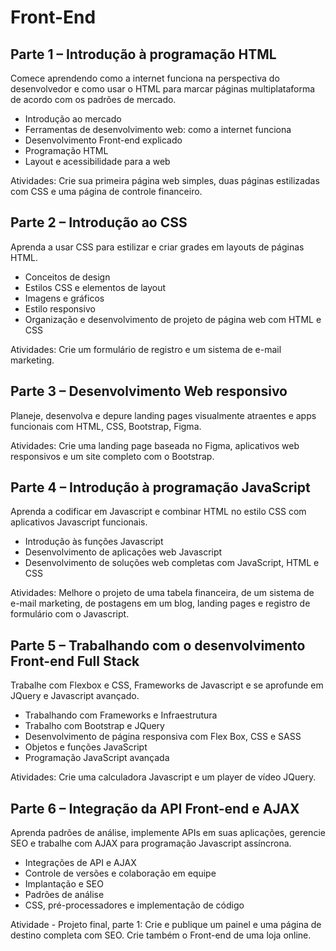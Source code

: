 # Front-End

## Parte 1 – Introdução à programação HTML

Comece aprendendo como a internet funciona na perspectiva do desenvolvedor e como usar o HTML para marcar páginas multiplataforma de acordo com os padrões de mercado.

- Introdução ao mercado
- Ferramentas de desenvolvimento web: como a internet funciona
- Desenvolvimento Front-end explicado
- Programação HTML
- Layout e acessibilidade para a web

Atividades: Crie sua primeira página web simples, duas páginas estilizadas com CSS e uma página de controle financeiro.

## Parte 2 – Introdução ao CSS

Aprenda a usar CSS para estilizar e criar grades em layouts de páginas HTML.

- Conceitos de design
- Estilos CSS e elementos de layout
- Imagens e gráficos
- Estilo responsivo
- Organização e desenvolvimento de projeto de página web com HTML e CSS

Atividades: Crie um formulário de registro e um sistema de e-mail marketing.

## Parte 3 – Desenvolvimento Web responsivo

Planeje, desenvolva e depure landing pages visualmente atraentes e apps funcionais com HTML, CSS, Bootstrap, Figma.

Atividades: Crie uma landing page baseada no Figma, aplicativos web responsivos e um site completo com o Bootstrap.

## Parte 4 – Introdução à programação JavaScript

Aprenda a codificar em Javascript e combinar HTML no estilo CSS com aplicativos Javascript funcionais.

- Introdução às funções Javascript
- Desenvolvimento de aplicações web Javascript
- Desenvolvimento de soluções web completas com JavaScript, HTML e CSS

Atividades: Melhore o projeto de uma tabela financeira, de um sistema de e-mail marketing, de postagens em um blog, landing pages e registro de formulário com o Javascript.

## Parte 5 – Trabalhando com o desenvolvimento Front-end Full Stack

Trabalhe com Flexbox e CSS, Frameworks de Javascript e se aprofunde em JQuery e Javascript avançado.

- Trabalhando com Frameworks e Infraestrutura
- Trabalho com Bootstrap e JQuery
- Desenvolvimento de página responsiva com Flex Box, CSS e SASS
- Objetos e funções JavaScript
- Programação JavaScript avançada

Atividades: Crie uma calculadora Javascript e um player de vídeo JQuery.

## Parte 6 – Integração da API Front-end e AJAX

Aprenda padrões de análise, implemente APIs em suas aplicações, gerencie SEO e trabalhe com AJAX para programação Javascript assíncrona.

- Integrações de API e AJAX
- Controle de versões e colaboração em equipe
- Implantação e SEO
- Padrões de análise
- CSS, pré-processadores e implementação de código

Atividade - Projeto final, parte 1: Crie e publique um painel e uma página de destino completa com SEO. Crie também o Front-end de uma loja online.
